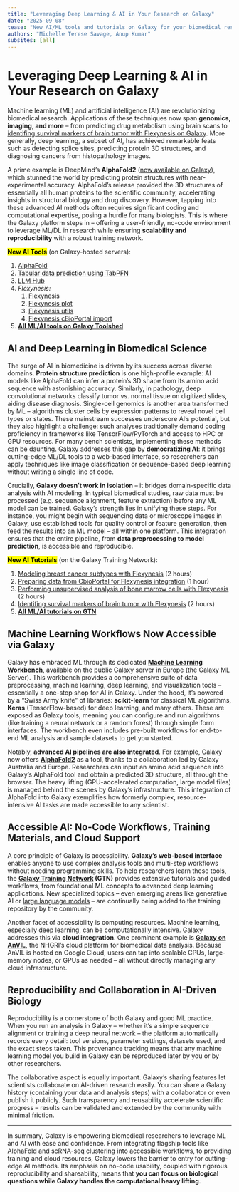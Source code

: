 ```yaml
---
title: "Leveraging Deep Learning & AI in Your Research on Galaxy"
date: "2025-09-08"
tease: "New AI/ML tools and tutorials on Galaxy for your biomedical research"
authors: "Michelle Terese Savage, Anup Kumar"
subsites: [all]
---
```


# Leveraging Deep Learning & AI in Your Research on Galaxy

Machine learning (ML) and artificial intelligence (AI) are revolutionizing biomedical research. Applications of these techniques now span **genomics, imaging, and more** – from predicting drug metabolism using brain scans to [identifing survival markers of brain tumor with Flexynesis on Galaxy](https://training.galaxyproject.org/training-material/topics/statistics/tutorials/flexynesis_survival/tutorial.html).
More generally, deep learning, a subset of AI, has achieved remarkable feats such as detecting splice sites, predicting protein 3D structures, and diagnosing cancers from histopathology images. 

A prime example is DeepMind’s **AlphaFold2** ([now available on Galaxy](https://galaxyproject.org/news/2022-02-24-alphafold/)), which stunned the world by predicting protein structures with near-experimental accuracy. AlphaFold’s release provided the 3D structures of essentially all human proteins to the scientific community, accelerating insights in structural biology and drug discovery. However, tapping into these advanced AI methods often requires significant coding and computational expertise, posing a hurdle for many biologists. This is where the Galaxy platform steps in – offering a user-friendly, no-code environment to leverage ML/DL in research while ensuring **scalability and reproducibility** with a robust training network.

**<mark>New AI Tools</mark>** (on Galaxy-hosted servers):
1. [AlphaFold](https://galaxyproject.org/news/2022-02-24-alphafold/)
2. [Tabular data prediction using TabPFN](https://usegalaxy.eu/?tool_id=toolshed.g2.bx.psu.edu%2Frepos%2Fbgruening%2Ftabpfn%2Ftabpfn%2F2.0.9%2Bgalaxy0&version=latest)
3. [LLM Hub](https://usegalaxy.eu/?tool_id=toolshed.g2.bx.psu.edu%2Frepos%2Fbgruening%2Fllm_hub%2Fllm_hub%2F1.100.0%2Bgalaxy0&version=latest)
4. _Flexynesis:_
    1. [Flexynesis](https://usegalaxy.eu/?tool_id=toolshed.g2.bx.psu.edu%2Frepos%2Fbgruening%2Fflexynesis%2Fflexynesis%2F0.2.20%2Bgalaxy3&version=latest)
    2. [Flexynesis plot](https://usegalaxy.eu/?tool_id=toolshed.g2.bx.psu.edu%2Frepos%2Fbgruening%2Fflexynesis_plot%2Fflexynesis_plot%2F0.2.20%2Bgalaxy3&version=latest)
    3. [Flexynesis utils](https://usegalaxy.eu/?tool_id=toolshed.g2.bx.psu.edu%2Frepos%2Fbgruening%2Fflexynesis_utils%2Fflexynesis_utils%2F0.2.20%2Bgalaxy3&version=latest)
    4. [Flexynesis cBioPortal import](https://usegalaxy.eu/?tool_id=toolshed.g2.bx.psu.edu%2Frepos%2Fbgruening%2Fflexynesis_cbioportal_import%2Fflexynesis_cbioportal_import%2F0.2.20%2Bgalaxy3&version=latest)
5. **[All ML/AI tools on Galaxy Toolshed](https://toolshed.g2.bx.psu.edu/repository/browse_repositories_in_category?id=521231119a61cff1&message=&status=done)**

## AI and Deep Learning in Biomedical Science

The surge of AI in biomedicine is driven by its success across diverse domains. **Protein structure prediction** is one high-profile example: AI models like AlphaFold can infer a protein’s 3D shape from its amino acid sequence with astonishing accuracy. Similarly, in pathology, deep convolutional networks classify tumor vs. normal tissue on digitized slides, aiding disease diagnosis. Single-cell genomics is another area transformed by ML – algorithms cluster cells by expression patterns to reveal novel cell types or states. These mainstream successes underscore AI’s potential, but they also highlight a challenge: such analyses traditionally demand coding proficiency in frameworks like TensorFlow/PyTorch and access to HPC or GPU resources. For many bench scientists, implementing these methods can be daunting. Galaxy addresses this gap by **democratizing AI**: it brings cutting-edge ML/DL tools to a web-based interface, so researchers can apply techniques like image classification or sequence-based deep learning without writing a single line of code.

Crucially, **Galaxy doesn’t work in isolation** – it bridges domain-specific data analysis with AI modeling. In typical biomedical studies, raw data must be processed (e.g. sequence alignment, feature extraction) before any ML model can be trained. Galaxy’s strength lies in unifying these steps. For instance, you might begin with sequencing data or microscope images in Galaxy, use established tools for quality control or feature generation, then feed the results into an ML model – all within one platform. This integration ensures that the entire pipeline, from **data preprocessing to model prediction**, is accessible and reproducible.


**<mark>New AI Tutorials</mark>** (on the  Galaxy Training Network):
1. [Modeling breast cancer subtypes with Flexynesis](https://training.galaxyproject.org/training-material/topics/statistics/tutorials/flexynesis_classification/tutorial.html) (2 hours)
2. [Preparing data from CbioPortal for Flexynesis integration](https://training.galaxyproject.org/training-material/topics/statistics/tutorials/flexynesis_cbio_import/tutorial.html) (1 hour)
3. [Performing unsupervised analysis of bone marrow cells with Flexynesis](https://training.galaxyproject.org/training-material/topics/statistics/tutorials/flexynesis_unsupervised/tutorial.html) (2 hours)
4. [Identifing survival markers of brain tumor with Flexynesis](https://training.galaxyproject.org/training-material/topics/statistics/tutorials/flexynesis_survival/tutorial.html) (2 hours)
5. **[All ML/AI tutorials on GTN](https://training.galaxyproject.org/training-material/topics/statistics/)**

## Machine Learning Workflows Now Accessible via Galaxy

Galaxy has embraced ML through its dedicated **[Machine Learning Workbench](https://ml.usegalaxy.eu/)**, available on the public Galaxy server in Europe (the Galaxy ML Server). This workbench provides a comprehensive suite of data preprocessing, machine learning, deep learning, and visualization tools – essentially a one-stop shop for AI in Galaxy. Under the hood, it’s powered by a “Swiss Army knife” of libraries: **scikit-learn** for classical ML algorithms, **Keras** (TensorFlow-based) for deep learning, and many others. These are exposed as Galaxy tools, meaning you can configure and run algorithms (like training a neural network or a random forest) through simple form interfaces. The workbench even includes pre-built workflows for end-to-end ML analysis and sample datasets to get you started.

Notably, **advanced AI pipelines are also integrated**. For example, Galaxy now offers **[AlphaFold2](https://galaxyproject.org/news/2022-02-24-alphafold/)** as a tool, thanks to a collaboration led by Galaxy Australia and Europe. Researchers can input an amino acid sequence into Galaxy’s AlphaFold tool and obtain a predicted 3D structure, all through the browser. The heavy lifting (GPU-accelerated computation, large model files) is managed behind the scenes by Galaxy’s infrastructure. This integration of AlphaFold into Galaxy exemplifies how formerly complex, resource-intensive AI tasks are made accessible to any scientist.

## Accessible AI: No-Code Workflows, Training Materials, and Cloud Support

A core principle of Galaxy is accessibility. **Galaxy’s web-based interface** enables anyone to use complex analysis tools and multi-step workflows without needing programming skills. To help researchers learn these tools, the **[Galaxy Training Network](https://training.galaxyproject.org/) (GTN)** provides extensive tutorials and guided workflows, from foundational ML concepts to advanced deep learning applications. New specialized topics – even emerging areas like generative AI or [large language models](https://training.galaxyproject.org/training-material/topics/statistics/#st-gai-llm) – are continually being added to the training repository by the community.

Another facet of accessibility is computing resources. Machine learning, especially deep learning, can be computationally intensive. Galaxy addresses this via **cloud integration**. One prominent example is **[Galaxy on AnVIL](https://anvilproject.org/learn/run-interactive-analyses/getting-started-with-galaxy)**, the NHGRI’s cloud platform for biomedical data analysis. Because AnVIL is hosted on Google Cloud, users can tap into scalable CPUs, large-memory nodes, or GPUs as needed – all without directly managing any cloud infrastructure.

## Reproducibility and Collaboration in AI-Driven Biology

Reproducibility is a cornerstone of both Galaxy and good ML practice. When you run an analysis in Galaxy – whether it’s a simple sequence alignment or training a deep neural network – the platform automatically records every detail: tool versions, parameter settings, datasets used, and the exact steps taken. This provenance tracking means that any machine learning model you build in Galaxy can be reproduced later by you or by other researchers. 

The collaborative aspect is equally important. Galaxy’s sharing features let scientists collaborate on AI-driven research easily. You can share a Galaxy history (containing your data and analysis steps) with a collaborator or even publish it publicly. Such transparency and reusability accelerate scientific progress – results can be validated and extended by the community with minimal friction.

---

In summary, Galaxy is empowering biomedical researchers to leverage ML and AI with ease and confidence. From integrating flagship tools like AlphaFold and scRNA-seq clustering into accessible workflows, to providing training and cloud resources, Galaxy lowers the barrier to entry for cutting-edge AI methods. Its emphasis on no-code usability, coupled with rigorous reproducibility and shareability, means that **you can focus on biological questions while Galaxy handles the computational heavy lifting**.
